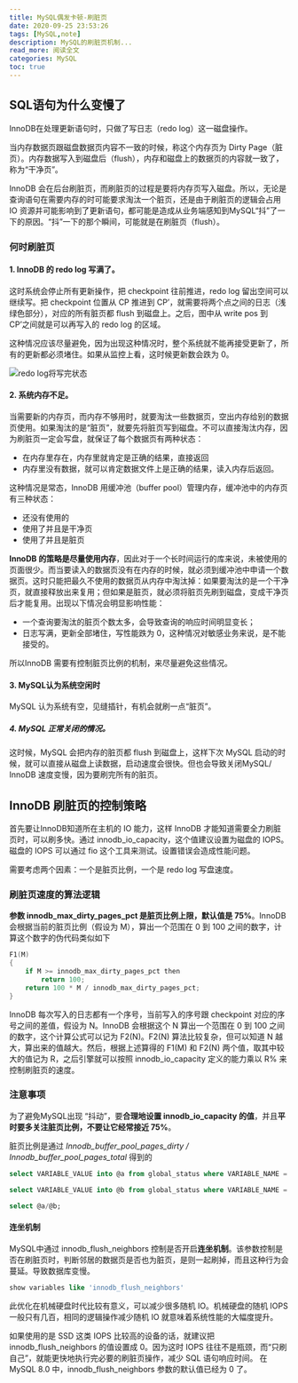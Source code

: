 ```yaml
---
title: MySQL偶发卡顿-刷脏页
date: 2020-09-25 23:53:26
tags: [MySQL,note]
description: MySQL的刷脏页机制...
read_more: 阅读全文
categories: MySQL
toc: true
---
```




## SQL语句为什么变慢了

InnoDB在处理更新语句时，只做了写日志（redo log）这一磁盘操作。

当内存数据页跟磁盘数据页内容不一致的时候，称这个内存页为 Dirty Page（脏页）。内存数据写入到磁盘后（flush），内存和磁盘上的数据页的内容就一致了，称为“干净页”。

InnoDB 会在后台刷脏页，而刷脏页的过程是要将内存页写入磁盘。所以，无论是查询语句在需要内存的时可能要求淘汰一个脏页，还是由于刷脏页的逻辑会占用 IO 资源并可能影响到了更新语句，都可能是造成从业务端感知到MySQL“抖”了一下的原因。“抖”一下的那个瞬间，可能就是在刷脏页（flush）。

### 何时刷脏页

#### 1. InnoDB 的 **redo log 写满了**。

   这时系统会停止所有更新操作，把 checkpoint 往前推进，redo log 留出空间可以继续写。把 checkpoint 位置从 CP 推进到 CP’，就需要将两个点之间的日志（浅绿色部分），对应的所有脏页都 flush 到磁盘上。之后，图中从 write pos 到 CP’之间就是可以再写入的 redo log 的区域。

   这种情况应该尽量避免，因为出现这种情况时，整个系统就不能再接受更新了，所有的更新都必须堵住。如果从监控上看，这时候更新数会跌为 0。

![redo log将写完状态](image-20200925153948623.png)

#### 2. **系统内存不足**。

   当需要新的内存页，而内存不够用时，就要淘汰一些数据页，空出内存给别的数据页使用。如果淘汰的是“脏页”，就要先将脏页写到磁盘。不可以直接淘汰内存，因为刷脏页一定会写盘，就保证了每个数据页有两种状态：

   + 在内存里存在，内存里就肯定是正确的结果，直接返回
   + 内存里没有数据，就可以肯定数据文件上是正确的结果，读入内存后返回。

   这种情况是常态，InnoDB 用缓冲池（buffer pool）管理内存，缓冲池中的内存页有三种状态：

   + 还没有使用的
   + 使用了并且是干净页
   + 使用了并且是脏页

   **InnoDB 的策略是尽量使用内存**，因此对于一个长时间运行的库来说，未被使用的页面很少。而当要读入的数据页没有在内存的时候，就必须到缓冲池中申请一个数据页。这时只能把最久不使用的数据页从内存中淘汰掉：如果要淘汰的是一个干净页，就直接释放出来复用；但如果是脏页，就必须将脏页先刷到磁盘，变成干净页后才能复用。出现以下情况会明显影响性能：

   + 一个查询要淘汰的脏页个数太多，会导致查询的响应时间明显变长；
   + 日志写满，更新全部堵住，写性能跌为 0，这种情况对敏感业务来说，是不能接受的。

   所以InnoDB 需要有控制脏页比例的机制，来尽量避免这些情况。

#### 3. MySQL认为系统空闲时

MySQL 认为系统有空，见缝插针，有机会就刷一点“脏页”。

##### 4. MySQL **正常关闭**的情况。

这时候，MySQL 会把内存的脏页都 flush 到磁盘上，这样下次 MySQL 启动的时候，就可以直接从磁盘上读数据，启动速度会很快。但也会导致关闭MySQL/ InnoDB 速度变慢，因为要刷完所有的脏页。



## InnoDB 刷脏页的控制策略

首先要让InnoDB知道所在主机的 IO 能力，这样 InnoDB 才能知道需要全力刷脏页时，可以刷多快。通过 innodb_io_capacity，这个值建议设置为磁盘的 IOPS。磁盘的 IOPS 可以通过 fio 这个工具来测试。设置错误会造成性能问题。

需要考虑两个因素：一个是脏页比例，一个是 redo log 写盘速度。

### 刷脏页速度的算法逻辑

**参数 innodb_max_dirty_pages_pct 是脏页比例上限，默认值是 75%**。InnoDB 会根据当前的脏页比例（假设为 M），算出一个范围在 0 到 100 之间的数字，计算这个数字的伪代码类似如下

```c
F1(M)
{
	if M >= innodb_max_dirty_pages_pct then
		return 100;
	return 100 * M / innodb_max_dirty_pages_pct;
}
```

InnoDB 每次写入的日志都有一个序号，当前写入的序号跟 checkpoint 对应的序号之间的差值，假设为 N。InnoDB 会根据这个 N 算出一个范围在 0 到 100 之间的数字，这个计算公式可以记为 F2(N)。F2(N) 算法比较复杂，但可以知道 N 越大，算出来的值越大。然后，根据上述算得的 F1(M) 和 F2(N) 两个值，取其中较大的值记为 R，之后引擎就可以按照 innodb_io_capacity 定义的能力乘以 R% 来控制刷脏页的速度。

### 注意事项

为了避免MySQL出现 “抖动”，要**合理地设置 innodb_io_capacity 的值**，并且**平时要多关注脏页比例，不要让它经常接近 75%**。

脏页比例是通过 *Innodb_buffer_pool_pages_dirty / Innodb_buffer_pool_pages_total* 得到的

```sql
select VARIABLE_VALUE into @a from global_status where VARIABLE_NAME = 'Innodb_buffer_pool_pages_dirty';

select VARIABLE_VALUE into @b from global_status where VARIABLE_NAME = 'Innodb_buffer_pool_pages_total';

select @a/@b;
```

#### 连坐机制

MySQL中通过 innodb_flush_neighbors 控制是否开启**连坐机制**。该参数控制是否在刷脏页时，判断邻居的数据页是否也为脏页，是则一起刷掉，而且这种行为会蔓延。导致数据库变慢。

```sql
show variables like 'innodb_flush_neighbors'
```

此优化在机械硬盘时代比较有意义，可以减少很多随机 IO。机械硬盘的随机 IOPS 一般只有几百，相同的逻辑操作减少随机 IO 就意味着系统性能的大幅度提升。

如果使用的是 SSD 这类 IOPS 比较高的设备的话，就建议把 innodb_flush_neighbors 的值设置成 0。因为这时 IOPS 往往不是瓶颈，而“只刷自己”，就能更快地执行完必要的刷脏页操作，减少 SQL 语句响应时间。
在 MySQL 8.0 中，innodb_flush_neighbors 参数的默认值已经为 0 了。
